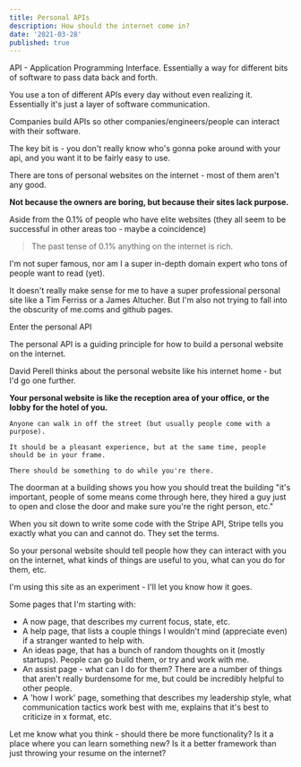 ```yaml
---
title: Personal APIs
description: How should the internet come in?
date: '2021-03-28'
published: true
---
```


API - Application Programming Interface. Essentially a way for different bits of software to pass data back and forth.

You use a ton of different APIs every day without even realizing it. Essentially it's just a layer of software communication.

Companies build APIs so other companies/engineers/people can interact with their software.

The key bit is - you don't really know who's gonna poke around with your api, and you want it to be fairly easy to use.

There are tons of personal websites on the internet - most of them aren't any good. 

**Not because the owners are boring, but because their sites lack purpose.**

Aside from the 0.1% of people who have elite websites (they all seem to be successful in other areas too - maybe a coincidence)

> The past tense of 0.1% anything on the internet is rich.

I'm not super famous, nor am I a super in-depth domain expert who tons of people want to read (yet). 

It doesn't really make sense for me to have a super professional personal site like a Tim Ferriss or a James Altucher. But I'm also not trying to fall into the obscurity of me.coms and github pages.

Enter the personal API

The personal API is a guiding principle for how to build a personal website on the internet. 

David Perell thinks about the personal website like his internet home - but I'd go one further. 

**Your personal website is like the reception area of your office, or the lobby for the hotel of you.**

    Anyone can walk in off the street (but usually people come with a purpose). 

    It should be a pleasant experience, but at the same time, people should be in your frame.

    There should be something to do while you're there.

The doorman at a building shows you how you should treat the building "it's important, people of some means come through here, they hired a guy just to open and close the door and make sure you're the right person, etc."

When you sit down to write some code with the Stripe API, Stripe tells you exactly what you can and cannot do. They set the terms.

So your personal website should tell people how they can interact with you on the internet, what kinds of things are useful to you, what can you do for them, etc.

I'm using this site as an experiment - I'll let you know how it goes.

Some pages that I'm starting with:

- A now page, that describes my current focus, state, etc.
- A help page, that lists a couple things I wouldn't mind (appreciate even) if a stranger wanted to help with.
- An ideas page, that has a bunch of random thoughts on it (mostly startups). People can go build them, or try and work with me.
- An assist page - what can I do for them? There are a number of things that aren't really burdensome for me, but could be incredibly helpful to other people.
- A 'how I work' page, something that describes my leadership style, what communication tactics work best with me, explains that it's best to criticize in x format, etc.

Let me know what you think - should there be more functionality? 
Is it a place where you can learn something new? 
Is it a better framework than just throwing your resume on the internet?


